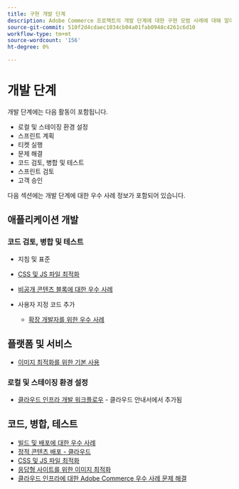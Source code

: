```yaml
---
title: 구현 개발 단계
description: Adobe Commerce 프로젝트의 개발 단계에 대한 구현 모범 사례에 대해 알아봅니다.
source-git-commit: 510f2d4cdaec1034cb04a01fab0948c4261c6d10
workflow-type: tm+mt
source-wordcount: '156'
ht-degree: 0%

---
```



# 개발 단계

개발 단계에는 다음 활동이 포함됩니다.

- 로컬 및 스테이징 환경 설정
- 스프린트 계획
- 티켓 실행
- 문제 해결
- 코드 검토, 병합 및 테스트
- 스프린트 검토
- 고객 승인

다음 섹션에는 개발 단계에 대한 우수 사례 정보가 포함되어 있습니다.

## 애플리케이션 개발

### 코드 검토, 병합 및 테스트

- 지침 및 표준

<!--Assets not yet integrated
  - [Development best practices](https://wiki.corp.adobe.com/x/nT4ykw)
  - [Code Review](https://wiki.corp.adobe.com/x/qT4ykw)
  - [Debugging Magento 2](https://wiki.corp.adobe.com/x/nz4ykw) (wiki)
-->
- [CSS 및 JS 파일 최적화](optimize-css-js-files.md)
- [비공개 콘텐츠 블록에 대한 우수 사례](private-content-block-configuration.md)

- 사용자 지정 코드 추가
   - [확장 개발자를 위한 우수 사례](https://developer.adobe.com/commerce/php/best-practices/)

<!--Assets not yet integrated

  - [Best practices for theme development](https://wiki.corp.adobe.com/pages/viewpage.action?spaceKey=MAGPS&title=Best+Practices+for+Theme+Development)
  - [Module basis](https://wiki.corp.adobe.com/x/kz4ykw) (wiki) — Develop custom modules
  - [Exception Handling](https://wiki.corp.adobe.com/x/nz4ykw)
  - [Custom code copyrights](https://wiki.corp.adobe.com/x/lj4ykw)
- Source control and package management - wiki articles
  - [Code management - Git vs. Composer](https://wiki.corp.adobe.com/x/pz4ykw)
  - [Git branching strategy](https://wiki.corp.adobe.com/display/MAGPS/Git+Branching+Strategy)
  - [Composer development](https://wiki.corp.adobe.com/x/mD4ykw)
  - [Composer patching](https://wiki.corp.adobe.com/x/mj4ykw)
  - [Composer project structure](https://wiki.corp.adobe.com/x/mT4ykw)
  - [Composer tips and tricks](https://wiki.corp.adobe.com/x/lz4ykw)
-->

## 플랫폼 및 서비스

- [이미지 최적화를 위한 기본 사용](image-optimization.md)

### 로컬 및 스테이징 환경 설정

- [클라우드 인프라 개발 워크플로우](https://devdocs.magento.com/cloud/architecture/pro-develop-deploy-workflow.html) - 클라우드 안내서에서 추가됨

## 코드, 병합, 테스트

- [빌드 및 배포에 대한 우수 사례](https://devdocs.magento.com/cloud/reference/discover-deploy.html#best-practices)
- [정적 콘텐츠 배포 - 클라우드](static-content-deployment.md)
- [CSS 및 JS 파일 최적화](optimize-css-js-files.md)
- [응답형 사이트를 위한 이미지 최적화](image-optimization.md)
- [클라우드 인프라&#x200B;에 대한 Adobe Commerce 우수 사례 문제 해결](troubleshooting.md)
